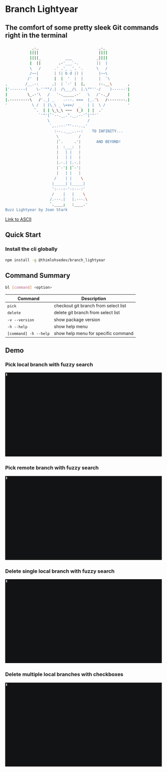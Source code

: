 # Branch Lightyear

## The comfort of some pretty sleek Git commands right in the terminal

```bash
            _._                           _._
           ||||                           ||||
           ||||_           ___           _||||
           |  ||        .-'___`-.        ||  |
           \   /      .' .'_ _'. '.      \   /
           /~~|       | (| b d |) |       |~~\
          /'  |       |  |  '  |  |       |  `\
,        /__.-:      ,|  | `-' |  |,      :-.__\       ,
|'-------(    \-''""/.|  /\___/\  |.\""''-/    )------'|
|         \_.-'\   /   '-._____.-'   \   /'-._/        |
|.---------\   /'._| _    .---. ===  |_.'\   /--------.|
'           \ /  | |\_\ _ \=v=/  _   | |  \ /          '
             `.  | | \_\_\ ~~~  (_)  | |  .'
               `'"'|`'--.__.^.__.--'`|'"'`
                   \                 /
                    `,..---'"'---..,'
                      :--..___..--:    TO INFINITY...
                       \         /
                       |`.     .'|       AND BEYOND!
                       |  :___:  |
                       |   | |   |
                       |   | |   |
                       |.-.| |.-.|
                       |`-'| |`-'|
                       |   | |   |
                      /    | |    \
                     |_____| |_____|
                     ':---:-'-:---:'
                     /    |   |    \
                    /.---.|   |.---.\
                    `.____;   :____.'
Buzz Lightyear by Joan Stark
```

[Link to ASCII](https://www.asciiart.eu/movies/toy-story)

## Quick Start

### Install the cli globally

```bash
npm install -g @thimlohsedev/branch_lightyear
```

## Command Summary

```bash
bl [command] <option>
```

| Command               | Description                          |
| --------------------- | ------------------------------------ |
| `pick`                | checkout git branch from select list |
| `delete`              | delete git branch from select list   |
| `-v --version`        | show package version                 |
| `-h --help`           | show help menu                       |
| `[command] -h --help` | show help menu for specific command  |

## Demo

### Pick local branch with fuzzy search

![pick-local](https://github.com/ThimDeveloper/branch_lightyear/blob/aa85029884c31d002ee64e6568812129a18e66a9/gifs/pick_local_branch_with_fuzzy_search_demo.gif)

### Pick remote branch with fuzzy search

![pick-remote](https://github.com/ThimDeveloper/branch_lightyear/blob/aa85029884c31d002ee64e6568812129a18e66a9/gifs/pick_remote_branch_with_fuzzy_search_demo.gif)

### Delete single local branch with fuzzy search

![delete-single](https://github.com/ThimDeveloper/branch_lightyear/blob/7ba9bbc7b1bd3fcf25b935ee914ba351fd6648ed/gifs/delete_local_branch_with_fuzzy_search_demo.gif)

### Delete multiple local branches with checkboxes

![delete-multiple](https://github.com/ThimDeveloper/branch_lightyear/blob/aa85029884c31d002ee64e6568812129a18e66a9/gifs/delete_multiple_local_branches_demo.json.gif)
